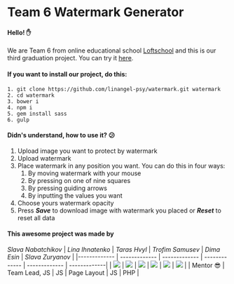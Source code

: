 # Team 6 Watermark Generator
#### Hello! :raised_hand:
We are Team 6 from online educational school [Loftschool](http://loftschool.com/) and this is our third graduation project. You can try it [here](http://linangel.me/sites/watermark/).
#### If you want to install our project, do this:
```
1. git clone https://github.com/linangel-psy/watermark.git watermark 
2. cd watermark
3. bower i
4. npm i
5. gem install sass
6. gulp
```
#### Didn's understand, how to use it? :confused:
1. Upload image you want to protect by watermark
2. Upload watermark
3. Place watermark in any position you want. You can do this in four ways:
    1. By moving watermark with your mouse
    2. By pressing on one of nine squares
    3. By pressing guiding arrows
    4. By inputting the values you want
4. Choose yours watermark opacity
5. Press __*Save*__ to download image with watermark you placed or __*Reset*__ to reset all data
#### This awesome project was made by
*Slava Nabatchikov*  | *Lina Ihnatenko*  | *Taras Hvyl*  | *Trofim Samusev*  | *Dima Esin*  | *Slava Zuryanov*
 |
|------------- | -------------  | ------------- | ------------- | ------------- | -------------|
| ![](http://i65.tinypic.com/25piglc.png)  | ![](http://i65.tinypic.com/25piglc.png) | ![](http://i65.tinypic.com/25piglc.png) | ![](http://i65.tinypic.com/25piglc.png) | ![](http://i65.tinypic.com/25piglc.png) | ![](http://i65.tinypic.com/25piglc.png) |
| Mentor :sunglasses:  | Team Lead, JS | JS | Page Layout | JS | PHP |
